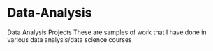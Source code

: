 Data-Analysis
=============

Data Analysis Projects
These are samples of work that I have done in various data analysis/data science courses

